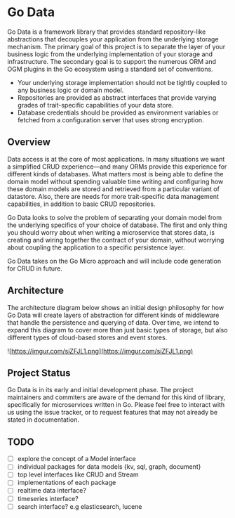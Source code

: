 # Go Data

Go Data is a framework library that provides standard repository-like abstractions that decouples your application from the underlying storage mechanism. The primary goal of this project is to separate the layer of your business logic from the underlying implementation of your storage and infrastructure. The secondary goal is to support the numerous ORM and OGM plugins in the Go ecosystem using a standard set of conventions.

* Your underlying storage implementation should not be tightly coupled to any business logic or domain model.
* Repositories are provided as abstract interfaces that provide varying grades of trait-specific capabilities of your data store.
* Database credentials should be provided as environment variables or fetched from a configuration server that uses strong encryption.

## Overview

Data access is at the core of most applications. In many situations we want a simplified CRUD experience—and many ORMs provide this experience for different kinds of databases. What matters most is being able to define the domain model without spending valuable time writing and configuring how these domain models are stored and retrieved from a particular variant of datastore. Also, there are needs for more trait-specific data management capabilities, in addition to basic CRUD repositories.

Go Data looks to solve the problem of separating your domain model from the underlying specifics of your choice of database. The first and only thing you should worry about when writing a microservice that stores data, is creating and wiring together the contract of your domain, without worrying about coupling the application to a specific persistence layer. 

Go Data takes on the Go Micro approach and will include code generation for CRUD in future.

## Architecture

The architecture diagram below shows an initial design philosophy for how Go Data will create layers of abstraction for different kinds of middleware that handle the persistence and querying of data. Over time, we intend to expand this diagram to cover more than just basic types of storage, but also different types of cloud-based stores and event stores.

![https://imgur.com/siZFJL1.png](https://imgur.com/siZFJL1.png)

## Project Status

Go Data is in its early and initial development phase. The project maintainers and commiters are aware of the demand for this kind of library, specifically for microservices written in Go. Please feel free to interact with us using the issue tracker, or to request features that may not already be stated in documentation. 

## TODO 

- [ ] explore the concept of a Model interface
- [ ] individual packages for data models {kv, sql, graph, document}
- [ ] top level interfaces like CRUD and Stream
- [ ] implementations of each package
- [ ] realtime data interface?
- [ ] timeseries interface?
- [ ] search interface? e.g elasticsearch, lucene

